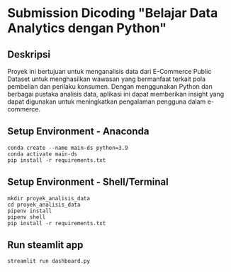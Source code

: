 # Submission Dicoding "Belajar Data Analytics dengan Python"

## Deskripsi

Proyek ini bertujuan untuk menganalisis data dari E-Commerce Public Dataset untuk menghasilkan wawasan yang bermanfaat terkait pola pembelian dan perilaku konsumen. Dengan menggunakan Python dan berbagai pustaka analisis data, aplikasi ini dapat memberikan insight yang dapat digunakan untuk meningkatkan pengalaman pengguna dalam e-commerce.

## Setup Environment - Anaconda

```
conda create --name main-ds python=3.9
conda activate main-ds
pip install -r requirements.txt
```

## Setup Environment - Shell/Terminal

```
mkdir proyek_analisis_data
cd proyek_analisis_data
pipenv install
pipenv shell
pip install -r requirements.txt
```

## Run steamlit app

```
streamlit run dashboard.py
```
